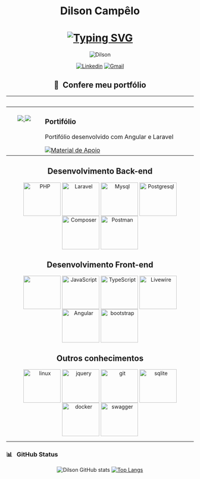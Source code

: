 
<div align="center">

#  Dilson Campêlo
# [![Typing SVG](https://readme-typing-svg.herokuapp.com?font=Fira+Code&weight=1000&size=26&duration=4000&pause=1000&color=ffffff&center=true&random=false&width=835&lines=Full+Stack+Developer+|+PHP+|+Laravel+|+Vue)](https://git.io/typing-svg)

    
<img src="https://giffiles.alphacoders.com/362/36218.gif" alt="Dilson" >

<div>
    
[![Linkedin](https://img.shields.io/badge/LinkedIn-0077B5?style=for-the-badge&logo=linkedin&logoColor=white)](https://www.linkedin.com/in/dilson10/)
[![Gmail](https://img.shields.io/badge/Gmail-D14836?style=for-the-badge&logo=gmail&logoColor=white)](mailto:dilson.contato316@gmail.com)

</div>



## 📌 &nbsp;Confere meu portfólio

<table>
	<thead>
		<tr>
			<th colspan="2" width="2000">&nbsp;</th>
		</tr>
	</thead>
	<tbody>
		<tr>
			<td align="center" valign="top" width="80"><br />
			<a href="https://github.com/felipeAguiarCode/angular-playground">
              <img src="https://lh6.googleusercontent.com/proxy/eX-c4ilpjSSqbfoi5b6mpvI-PE5FPVMzcUuEukyuRRMuYGNMCdv2l79FoWCtPp5rjVPv0Du0jBq2s10FAyMZ_Bol6H_wgmRSCCgGxnZEJkApdObQUs9OVA7e" />
	       <img src="https://upload.wikimedia.org/wikipedia/commons/thumb/c/cf/Angular_full_color_logo.svg/2048px-Angular_full_color_logo.svg.png" />
      </a>
      </td>
			<td valign="top">
			<h3>Portifólio</h3>
			<p>Portifólio desenvolvido com Angular e Laravel</p>
			<a target="_blank" href="https://dilson-campelo.netlify.app/">
 			 	<img src="https://img.shields.io/badge/Acessar%20Projeto-E94D5F?style=for-the-badge" alt="Material de Apoio">
			</a>
			</td>
		</tr>
	</tbody>
</table>


## Desenvolvimento Back-end

<div style="display:inline-block"> 
    <img src="https://cdn.jsdelivr.net/gh/devicons/devicon/icons/php/php-original.svg" alt="PHP" width="100" height="90" align="center"/>
    <img src="https://cdn.jsdelivr.net/gh/devicons/devicon@latest/icons/laravel/laravel-original.svg" alt="Laravel" width="100" height="90" align="center"/>
    <img src="https://cdn.jsdelivr.net/gh/devicons/devicon/icons/mysql/mysql-original.svg" alt="Mysql" width="100" height="90" align="center"/>  
    <img src="https://cdn.jsdelivr.net/gh/devicons/devicon/icons/postgresql/postgresql-original.svg" alt="Postgresql" width="100" height="90" align="center"/>
    <img src="https://cdn.jsdelivr.net/gh/devicons/devicon@latest/icons/composer/composer-original.svg" alt="Composer" width="100" height="90" align="center"/>
    <img src="https://cdn.jsdelivr.net/gh/devicons/devicon@latest/icons/postman/postman-original.svg" alt="Postman" width="100" height="90" align="center"/>
               
</div>

## Desenvolvimento Front-end

<div style="display:inline-block">         
    <img src="https://cdn.jsdelivr.net/gh/devicons/devicon@latest/icons/vuejs/vuejs-original.svg" width="100" height="90" align="center"/>
    <img src="https://cdn.jsdelivr.net/gh/devicons/devicon/icons/javascript/javascript-original.svg" alt="JavaScript" width="100" height="90" align="center"/>
    <img src="https://cdn.jsdelivr.net/gh/devicons/devicon/icons/typescript/typescript-original.svg" alt="TypeScript" width="100" height="90" align="center"/>
    <img src="https://cdn.jsdelivr.net/gh/devicons/devicon@latest/icons/livewire/livewire-original.svg" alt="Livewire" width="100" height="90" align="center"/>
    <img src="https://cdn.jsdelivr.net/gh/devicons/devicon/icons/angularjs/angularjs-original.svg" alt="Angular" width="100" height="90" align="center"/>
    <img src="https://cdn.jsdelivr.net/gh/devicons/devicon/icons/bootstrap/bootstrap-original.svg" alt="bootstrap" width="100" height="90" align="center"/>
</div>

## Outros conhecimentos

<div style="display:inline-block"> 
    <img src="https://cdn.jsdelivr.net/gh/devicons/devicon/icons/linux/linux-original.svg" alt="linux" width="100" height="90" align="center"/>       
    <img src="https://cdn.jsdelivr.net/gh/devicons/devicon/icons/jquery/jquery-original.svg" alt="jquery" width="100" height="90" align="center"/>
    <img src="https://cdn.jsdelivr.net/gh/devicons/devicon/icons/git/git-original.svg" alt="git" width="100" height="90" align="center"/>   	
    <img src="https://cdn.jsdelivr.net/gh/devicons/devicon@latest/icons/sqlite/sqlite-original.svg" alt="sqlite" width="100" height="90" align="center" />
    <img src="https://cdn.jsdelivr.net/gh/devicons/devicon/icons/docker/docker-original.svg" alt="docker" alt="docker" width="100" height="90" align="center"/>
    <img src="https://cdn.jsdelivr.net/gh/devicons/devicon@latest/icons/swagger/swagger-original.svg"alt="swagger" width="100" height="90" align="center" />
          
          
          
</div>

<hr>


<h3 align="left">📊 &nbsp; GitHub Status</h3>

<div>
    
![Dilson GitHub stats](https://github-readme-stats.vercel.app/api?username=dilsoncampelo10&show_icons=true&theme=tokyonight)
[![Top Langs](https://github-readme-stats.vercel.app/api/top-langs/?username=dilsoncampelo10&layout=compact&theme=tokyonight)](https://github.com/anuraghazra/github-readme-stats)
    
</div>


    
</div>

    



